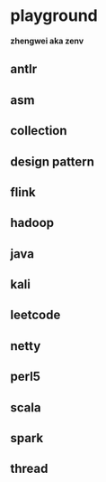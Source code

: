 # playground
__zhengwei aka zenv__
## antlr
## asm
## collection
## design pattern
## flink
## hadoop
## java
## kali
## leetcode
## netty
## perl5
## scala
## spark
## thread
